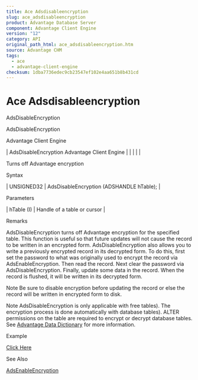 ```yaml
---
title: Ace Adsdisableencryption
slug: ace_adsdisableencryption
product: Advantage Database Server
component: Advantage Client Engine
version: "12"
category: API
original_path_html: ace_adsdisableencryption.htm
source: Advantage CHM
tags:
  - ace
  - advantage-client-engine
checksum: 1dba7736edec9cb23547ef102e4aa651b8b431cd
---
```


# Ace Adsdisableencryption

AdsDisableEncryption

AdsDisableEncryption

Advantage Client Engine

| AdsDisableEncryption  Advantage Client Engine |  |  |  |  |

Turns off Advantage encryption

Syntax

| UNSIGNED32 | AdsDisableEncryption (ADSHANDLE hTable); |

Parameters

| hTable (I) | Handle of a table or cursor |

Remarks

AdsDisableEncryption turns off Advantage encryption for the specified table. This function is useful so that future updates will not cause the record to be written in an encrypted form. AdsDisableEncryption also allows you to write a previously encrypted record in its decrypted form. To do this, first set the password to what was originally used to encrypt the record via AdsEnableEncryption. Then read the record. Next clear the password via AdsDisableEncryption. Finally, update some data in the record. When the record is flushed, it will be written in its decrypted form.

Note Be sure to disable encryption before updating the record or else the record will be written in encrypted form to disk.

Note AdsDisableEncryption is only applicable with free tables). The encryption process is done automatically with database tables). ALTER permissions on the table are required to encrypt or decrypt database tables. See [Advantage Data Dictionary](master_advantage_data_dictionary.md) for more information.

Example

[Click Here](ace_aof_and_encryption_examples.md#adsdisableencryption_example)

See Also

[AdsEnableEncryption](ace_adsenableencryption.md)
